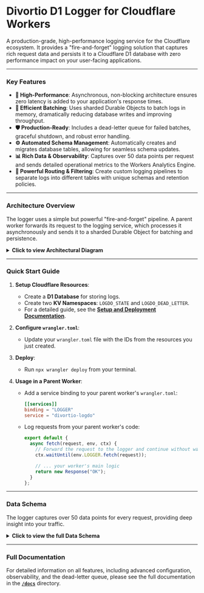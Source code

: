 # Divortio D1 Logger for Cloudflare Workers

A production-grade, high-performance logging service for the Cloudflare ecosystem. It provides a "fire-and-forget"
logging solution that captures rich request data and persists it to a Cloudflare D1 database with zero performance
impact on your user-facing applications.

---

### Key Features

* **🚀 High-Performance**: Asynchronous, non-blocking architecture ensures zero latency is added to your application's
  response times.
* **💾 Efficient Batching**: Uses sharded Durable Objects to batch logs in memory, dramatically reducing database writes
  and improving throughput.
* **🛡️ Production-Ready**: Includes a dead-letter queue for failed batches, graceful shutdown, and robust error
  handling.
* **⚙️ Automated Schema Management**: Automatically creates and migrates database tables, allowing for seamless schema
  updates.
* **📊 Rich Data & Observability**: Captures over 50 data points per request and sends detailed operational metrics to
  the Workers Analytics Engine.
* **🔀 Powerful Routing & Filtering**: Create custom logging pipelines to separate logs into different tables with
  unique schemas and retention policies.

---

### Architecture Overview

The logger uses a simple but powerful "fire-and-forget" pipeline. A parent worker forwards its request to the logging
service, which processes it asynchronously and sends it to a sharded Durable Object for batching and persistence.

<details>
<summary><b>Click to view Architectural Diagram</b></summary>

```mermaid
graph TD
    subgraph Parent Application
        A[Client Request] --> B{Parent Worker};
    end

    subgraph Logging Service
        B -- "env.LOGGER.fetch(request)" --> C(Logging Worker);
        C -- "Processes & Enriches Log" --> D(LogBatcher Durable Object);
        D -- "Batches Logs in Memory" --> E(Cloudflare D1 Database);
    end

    style B fill:#f9f,stroke:#333,stroke-width:2px
    style C fill:#ccf,stroke:#333,stroke-width:2px
```

</details>

---

### Quick Start Guide

1. **Setup Cloudflare Resources**:
    * Create a **D1 Database** for storing logs.
    * Create two **KV Namespaces**: `LOGDO_STATE` and `LOGDO_DEAD_LETTER`.
    * For a detailed guide, see the [**Setup and Deployment Documentation**](./docs/2-setup-and-deployment.md).

2. **Configure `wrangler.toml`**:
    * Update your `wrangler.toml` file with the IDs from the resources you just created.

3. **Deploy**:
    * Run `npx wrangler deploy` from your terminal.

4. **Usage in a Parent Worker**:
    * Add a service binding to your parent worker's `wrangler.toml`:
        ```toml
        [[services]]
        binding = "LOGGER"
        service = "divortio-logdo"
        ```
    * Log requests from your parent worker's code:
        ```javascript
        export default {
          async fetch(request, env, ctx) {
            // Forward the request to the logger and continue without waiting
            ctx.waitUntil(env.LOGGER.fetch(request));

            // ... your worker's main logic
            return new Response("OK");
          }
        };
        ```

---

### Data Schema

The logger captures over 50 data points for every request, providing deep insight into your traffic.

<details>
<summary><b>Click to view the full Data Schema</b></summary>

| Name                   | Type      | Indexed | Description                                                                    |
| :--------------------- | :-------- | :------ | :----------------------------------------------------------------------------- |
| **logId** | `TEXT`    | No      | A unique, time-sortable Push ID generated for each log entry. Primary Key. |
| **rayId** | `TEXT`    | Yes     | The `cf-ray` header, unique to every request that goes through Cloudflare.   |
| **fpID** | `TEXT`    | Yes     | A client-side generated fingerprint ID, often sourced from a cookie.         |
| **
deviceHash** | `TEXT`    | No      | A hash of the User-Agent and TLS signature to identify the device type.        |
| **
connectionHash** | `TEXT`    | Yes     | A hash of the IP, User-Agent, and TLS signature to identify a user session.  |
| **tlsHash** | `TEXT`    | No      | A hash of the JA3, cipher, and other TLS data to fingerprint the connection. |
| **requestTime** | `INTEGER` | No      | A Unix timestamp (in milliseconds) of when the log processing started.       |
| **
receivedAt** | `DATETIME`| Yes     | An ISO 8601 timestamp of when the log processing started.                      |
| **processedAt** | `DATETIME`| No      | An ISO 8601 timestamp of when the log object was fully assembled.            |
| **... (and 40+ more
fields)** |           |         |                                                                                |

*For the complete list of all 50+ fields, please see the [**Data Schema Documentation**](./docs/3-data-schema.md).*

</details>

---

### Full Documentation

For detailed information on all features, including advanced configuration, observability, and the dead-letter queue,
please see the full documentation in the **[`/docs`](./docs)** directory.